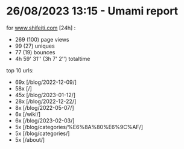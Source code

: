 # 26/08/2023 13:15 - Umami report
for www.shifeiti.com [24h] :

 - 269 (100) page views
 - 99 (27) uniques
 - 77 (19) bounces
 - 4h 59' 31'' (3h 7' 2'') totaltime


top 10 urls:
 - 69x [/blog/2022-12-09/]
 - 58x [/]
 - 45x [/blog/2023-01-12/]
 - 28x [/blog/2022-12-22/]
 - 8x [/blog/2022-05-07/]
 - 6x [/wiki/]
 - 6x [/blog/2023-02-03/]
 - 5x [/blog/categories/%E6%8A%80%E6%9C%AF/]
 - 5x [/blog/categories/]
 - 5x [/about/]


